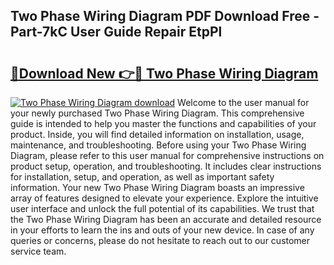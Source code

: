 ## Two Phase Wiring Diagram PDF Download Free - Part-7kC User Guide Repair EtpPl

# <h2><a href="http://dfnmyi.blite.top/?on=Two+Phase+Wiring+Diagram">🔗Download New 👉🔴 Two Phase Wiring Diagram</a></h2>

[![Two Phase Wiring Diagram download](https://i.imgur.com/lujVjoI.png)](http://dfnmyi.blite.top/?on=Two+Phase+Wiring+Diagram)
Welcome to the user manual for your newly purchased Two Phase Wiring Diagram. This comprehensive guide is intended to help you master the functions and capabilities of your product. Inside, you will find detailed information on installation, usage, maintenance, and troubleshooting. Before using your Two Phase Wiring Diagram, please refer to this user manual for comprehensive instructions on product setup, operation, and troubleshooting. It includes clear instructions for installation, setup, and operation, as well as important safety information. Your new Two Phase Wiring Diagram boasts an impressive array of features designed to elevate your experience. Explore the intuitive user interface and unlock the full potential of its capabilities. We trust that the Two Phase Wiring Diagram has been an accurate and detailed resource in your efforts to learn the ins and outs of your new device. In case of any queries or concerns, please do not hesitate to reach out to our customer service team.
